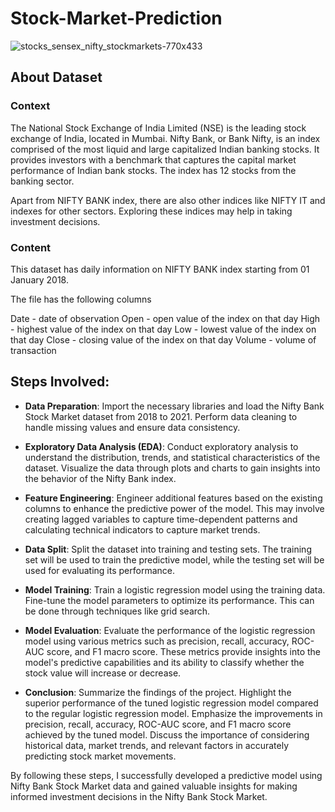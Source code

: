 # Stock-Market-Prediction
![stocks_sensex_nifty_stockmarkets-770x433](https://github.com/shubham19nijwala/Nifty-Bank-Stock-Market-Prediction/assets/130289158/d9ace0d5-033d-4ddd-8e18-5853ff9afecd)

## About Dataset
### Context
The National Stock Exchange of India Limited (NSE) is the leading stock exchange of India, located in Mumbai. Nifty Bank, or Bank Nifty, is an index comprised of the most liquid and large capitalized Indian banking stocks. It provides investors with a benchmark that captures the capital market performance of Indian bank stocks. The index has 12 stocks from the banking sector.

Apart from NIFTY BANK index, there are also other indices like NIFTY IT and indexes for other sectors. Exploring these indices may help in taking investment decisions.

### Content
This dataset has daily information on NIFTY BANK index starting from 01 January 2018.

The file has the following columns

Date - date of observation
Open - open value of the index on that day
High - highest value of the index on that day
Low - lowest value of the index on that day
Close - closing value of the index on that day
Volume - volume of transaction

## Steps Involved:
*  **Data Preparation**: Import the necessary libraries and load the Nifty Bank Stock Market dataset from 2018 to 2021. Perform data cleaning to handle missing values and ensure data consistency.

* **Exploratory Data Analysis (EDA)**: Conduct exploratory analysis to understand the distribution, trends, and statistical characteristics of the dataset. Visualize the data through plots and charts to gain insights into the behavior of the Nifty Bank index.

* **Feature Engineering**: Engineer additional features based on the existing columns to enhance the predictive power of the model. This may involve creating lagged variables to capture time-dependent patterns and calculating technical indicators to capture market trends.

* **Data Split**: Split the dataset into training and testing sets. The training set will be used to train the predictive model, while the testing set will be used for evaluating its performance.

* **Model Training**: Train a logistic regression model using the training data. Fine-tune the model parameters to optimize its performance. This can be done through techniques like grid search.

* **Model Evaluation**: Evaluate the performance of the logistic regression model using various metrics such as precision, recall, accuracy, ROC-AUC score, and F1 macro score. These metrics provide insights into the model's predictive capabilities and its ability to classify whether the stock value will increase or decrease.

* **Conclusion**: Summarize the findings of the project. Highlight the superior performance of the tuned logistic regression model compared to the regular logistic regression model. Emphasize the improvements in precision, recall, accuracy, ROC-AUC score, and F1 macro score achieved by the tuned model. Discuss the importance of considering historical data, market trends, and relevant factors in accurately predicting stock market movements.


By following these steps, I successfully developed a predictive model using Nifty Bank Stock Market data and gained valuable insights for making informed investment decisions in the Nifty Bank Stock Market.

